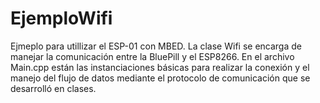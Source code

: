 # EjemploWifi
Ejmeplo para utillizar el ESP-01 con MBED. La clase Wifi se encarga de manejar la comunicación entre la BluePill y el ESP8266. 
En el archivo Main.cpp están las instanciaciones básicas para realizar la conexión y el manejo del flujo de datos mediante el protocolo de comunicación
que se desarrolló en clases.
